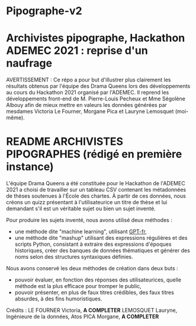 # Pipographe-v2
# Archivistes pipographe, Hackathon ADEMEC 2021 : reprise d'un naufrage

AVERTISSEMENT : Ce répo a pour but d'illustrer plus clairement les résultats obtenus par l'équipe des Drama Queens lors des développements au cours du Hackathon 2021 organisé par l'ADEMEC. Il reprend les développements front-end de M. Pierre-Louis Pecheux et Mme Ségolène Albouy afin de mieux mettre en valeurs les données générées par mesdames Victoria Le Fourner, Morgane Pica et Lauryne Lemosquet (moi-même).

# README ARCHIVISTES PIPOGRAPHES (rédigé en première instance)

L'équipe Drama Queens a été constituée pour le Hackathon de l'ADEMEC 2021 a choisi de travailler sur un tableau CSV contenant les métadonnées de thèses soutenues à l'École des chartes. À partir de ces données, nous créons un quizz présentant à l'utilisateurice un titre de thèse et lui demandant s'il est un véritable sujet ou bien un sujet inventé.

Pour produire les sujets inventé, nous avons utilisé deux méthodes :
- une méthode dite "machine learning", utilisant [GPT-fr](https://github.com/AntoineSimoulin/gpt-fr), 
- une méthode dite "mashup" utilisant des expressions régulières et des scripts Python, consistant à extraire des expressions d'époques historiques, créer des banques de données thématiques et générer des noms selon des structures syntaxiques définies.

Nous avons conservé les deux méthodes de création dans deux buts :
- pouvoir évaluer, en fonction des réponses des utilisateurices, quelle méthode est la plus efficace pour tromper le public,
- pouvoir présenter, en plus de faux titres crédibles, des faux titres absurdes, à des fins humoristiques.


Crédits :
LE FOURNER Victoria, __A COMPLETER__
LEMOSQUET Lauryne, Ingénieure de la données, Atos
PICA Morgane, __A COMPLETER__
